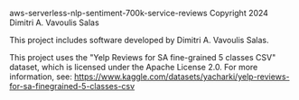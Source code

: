 aws-serverless-nlp-sentiment-700k-service-reviews
Copyright 2024 Dimitri A. Vavoulis Salas

This project includes software developed by Dimitri A. Vavoulis Salas.

This project uses the "Yelp Reviews for SA fine-grained 5 classes CSV" dataset,
which is licensed under the Apache License 2.0. 
For more information, see: https://www.kaggle.com/datasets/yacharki/yelp-reviews-for-sa-finegrained-5-classes-csv
